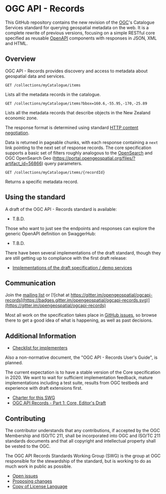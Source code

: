 # OGC API - Records

This GitHub repository contains the new revision of the [OGC](https://opengeospatial.org)'s Catalogue Services standard for querying geospatial metadata on the web. It is a complete rewrite of previous versions, focusing on a simple RESTful core specified as reusable [OpenAPI](https://openapis.org) components with responses in JSON, XML and HTML.

## Overview

OGC API - Records provides discovery and access to metadata about geospatial data and services.

```
GET /collections/myCatalogue/items
```

Lists all the metadata records in the catalogue.

```
GET /collections/myCatalogue/items?bbox=160.6,-55.95,-170,-25.89
```

Lists all the metadata records that describe objects in the New Zealand economic zone.

The response format is determined using standard [HTTP content negotiation](https://restfulapi.net/content-negotiation/).

Data is returned in pageable chunks, with each response containing a `next` link pointing to the next set of response records.  The core specification supports a basic set of filters roughly analogous to the [OpenSearch](https://opensearch.org) and OGC OpenSearch Geo (https://portal.opengeospatial.org/files/?artifact_id=56866) query parameters.

```
GET /collections/myCatalogue/items/{recordId}
```

Returns a specific metadata record.

## Using the standard

A draft of the OGC API - Records standard is available:

* T.B.D.

Those who want to just see the endpoints and responses can explore the generic
OpenAPI definition on SwaggerHub:

* T.B.D.

There have been several implementations of the draft standard, though they are
still getting up to compliance with the first draft release:

* [Implementations of the draft specification / demo services](https://github.com/opengeospatial/ogcapi-records/blob/master/implementations.md)

## Communication

Join the [mailing list](https://lists.opengeospatial.org/mailman/listinfo/ogcapi-records.swg) or [![chat at https://gitter.im/opengeospatial/ogcapi-records](https://badges.gitter.im/opengeospatial/ogcapi-records.svg)](https://gitter.im/opengeospatial/ogcapi-records)

Most all work on the specification takes place in [GitHub issues](https://github.com/opengeospatial/ogcapi-records/issues), so browse there to get a good idea of what is happening, as well as past decisions.

## Additional Information

* [Checklist for implementers](guide/conformance_checklist.md)

Also a non-normative document, the "OGC API - Records User's Guide", is planned.

The current expectation is to have a stable version of the Core specification in 2020. We want to wait for sufficient implementation feedback, mature implementations including a test suite, results from OGC testbeds and experience with draft extensions first.

* [Charter for this SWG](OGC_API_Catalogues_SWG_Charter.adoc)
* [OGC API Records - Part 1: Core, Editor's Draft](https://github.com/opengeospatial/ogcapi-records/blob/master/core/outline.adoc)

## Contributing

The contributor understands that any contributions, if accepted by the OGC Membership and ISO/TC 211, shall be incorporated into OGC and ISO/TC 211 standards documents and that all copyright and intellectual property shall be vested to the OGC.

The OGC API Records Standards Working Group (SWG) is the group at OGC responsible for the stewardship of the standard, but is working to do as much work in public as possible.

* [Open issues](https://github.com/opengeospatial/ogcapi-records/issues)
* [Proposing changes](https://github.com/opengeospatial/ogcapi-records/wiki/Propose-a-change-to-a-draft-of-a-CAT40-specification-document)
* [Copy of License Language](https://raw.githubusercontent.com/opengeospatial/ogcapi-records/master/LICENSE)

